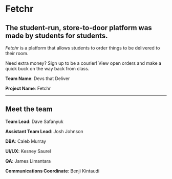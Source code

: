 # Fetchr

## The student-run, store-to-door platform was made by students for students.

_Fetchr_ is a platform that allows students to order things to be delivered to their room.

Need extra money? Sign up to be a courier! View open orders and make a quick buck on the way back from class.

**Team Name**: Devs that Deliver

**Project Name**: Fetchr
___

## Meet the team

**Team Lead**: Dave Safanyuk

**Assistant Team Lead**: Josh Johnson

**DBA**: Caleb Murray

**UI/UX**: Kesney Saurel

**QA**: James Limantara

**Communications Coordinate**: Benji Kintaudi

